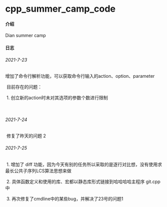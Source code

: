 # cpp_summer_camp_code

#### 介绍
Dian summer camp

#### 日志

###### 2021-7-23

​		增加了命令行解析功能，可以获取命令行输入的action、option、parameter

​		目前存在的问题：

​				1. 创立新的action时未对其选项的参数个数进行限制

​				

###### 2021-7-24

​		修复了昨天的问题 2

###### 2021-7-25

​		1. 增加了 diff 功能，因为今天有别的任务所以采取的是逐行对比想，没有使用求最长公共子序列LCS算法思想来做

​		2. 具体函数定义和使用的库、宏都以静态库形式链接到哈哈哈哈主程序 git.cpp 中

​		3. 再次修复了cmdline中的某些bug，并解决了23号的问题1

